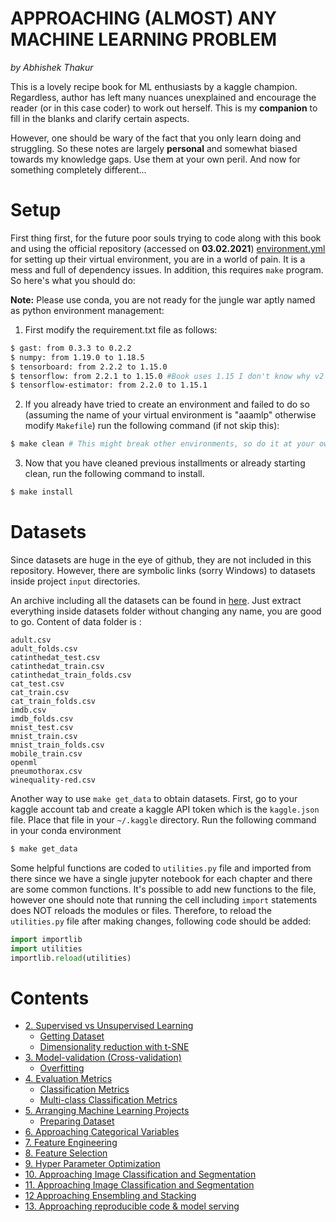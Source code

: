 # APPROACHING (ALMOST) ANY MACHINE LEARNING PROBLEM

*by Abhishek Thakur*

This is a lovely recipe book for ML enthusiasts by a kaggle champion. Regardless, author has left many nuances unexplained and encourage the reader (or in this case coder) to work out herself. This is my **companion** to fill in the blanks and clarify certain aspects.

However, one should be wary of the fact that you only learn doing and struggling. So these notes are largely **personal** and somewhat biased towards my knowledge gaps. Use them at your own peril. And now for something completely different...


# Setup
First thing first, for the future poor souls trying to code along with this book and using the official repository (accessed on **03.02.2021**) [environment.yml]( https://github.com/abhishekkrthakur/approachingalmost ) for setting up their virtual environment, you are in a world of pain. It is a mess and full of dependency issues. In addition, this requires `make` program. So here's what you should do:

**Note:** Please use conda, you are not ready for the jungle war aptly named as python environment management:

1. First modify the requirement.txt file as follows:

```bash
$ gast: from 0.3.3 to 0.2.2
$ numpy: from 1.19.0 to 1.18.5
$ tensorboard: from 2.2.2 to 1.15.0
$ tensorflow: from 2.2.1 to 1.15.0 #Book uses 1.15 I don't know why v2 is given
$ tensorflow-estimator: from 2.2.0 to 1.15.1
```

2. If you already have tried to create an environment and failed to do so (assuming the name of your virtual environment is "aaamlp" otherwise modify `Makefile`) run the following command (if not skip this):

```bash
$ make clean # This might break other environments, so do it at your own peril
```

3. Now that you have cleaned previous installments or already starting clean, run the following command to install.

```bash
$ make install
```
# Datasets

Since datasets are huge in the eye of github, they are not included in this repository. However, there are symbolic links (sorry Windows) to datasets inside project `input` directories. 

An archive including all the datasets can be found in [here](https://www.kaggle.com/abhishek/aaamlp/). Just extract everything inside datasets folder without changing any name, you are good to go. Content of data folder is :

    adult.csv
    adult_folds.csv
    catinthedat_test.csv
    catinthedat_train.csv
    catinthedat_train_folds.csv
    cat_test.csv
    cat_train.csv
    cat_train_folds.csv
    imdb.csv
    imdb_folds.csv
    mnist_test.csv
    mnist_train.csv
    mnist_train_folds.csv
    mobile_train.csv
    openml
    pneumothorax.csv
    winequality-red.csv

Another way to use `make get_data` to obtain datasets. First, go to your kaggle account tab and create a kaggle API token which is the `kaggle.json` file. Place that file in your `~/.kaggle` directory. Run the following command in your conda environment

```bash
$ make get_data
```

Some helpful functions are coded to `utilities.py` file and imported from there since we have a single jupyter notebook for each chapter and there are some common functions. It's possible to add new functions to the file, however one should note that running the cell including `import` statements does NOT reloads the modules or files. Therefore, to reload the `utilities.py` file after making changes, following code should be added:

```python
import importlib
import utilities
importlib.reload(utilities)
```

# Contents

- [2. Supervised vs Unsupervised Learning](#Supervised-vs-Unsupervised-Learning)
    - [Getting Dataset ](#Getting-Dataset)
    - [Dimensionality reduction with t-SNE](#Dimensionality-reduction-with-t-SNE)
- [3. Model-validation (Cross-validation)](#Model-validation-(Cross-validation))
    - [Overfitting](#Overfitting)
- [4. Evaluation Metrics](#Evaluation-Metrics)
    - [Classification Metrics](#Classification-Metrics)
    - [Multi-class Classification Metrics](#Multi-class-Classification-Metrics)
- [5. Arranging Machine Learning Projects](#Arranging-Machine-Learning-Projects)
    - [Preparing Dataset](#Preparing-Dataset)
- [6. Approaching Categorical Variables](#Approaching-Categorical-Variables)
- [7. Feature Engineering](#Feature-Engineering)
- [8. Feature Selection](#Feature-Engineering)
- [9. Hyper Parameter Optimization](#Feature-Engineering)
- [10. Approaching Image Classification and Segmentation](#Feature-Engineering)
- [11. Approaching Image Classification and Segmentation](#Feature-Engineering)
- [12 Approaching Ensembling and Stacking](#Feature-Engineering)
- [13. Approaching reproducible code & model serving](#Feature-Engineering) 




